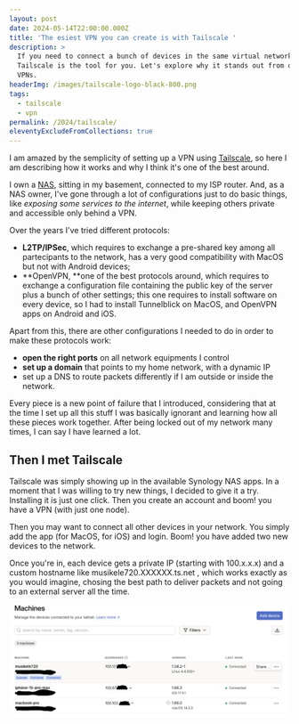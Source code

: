 ```yaml
---
layout: post
date: 2024-05-14T22:00:00.000Z
title: 'The esiest VPN you can create is with Tailscale '
description: >
  If you need to connect a bunch of devices in the same virtual network,
  Tailscale is the tool for you. Let's explore why it stands out from other
  VPNs.
headerImg: /images/tailscale-logo-black-800.png
tags:
  - tailscale
  - vpn
permalink: /2024/tailscale/
eleventyExcludeFromCollections: true
---
```


I am amazed by the semplicity of setting up a VPN using [Tailscale](https://tailscale.com/ "Tailscale"), so here I am describing how it works and why I think it's one of the best around.

I own a [NAS](https://michelenasti.com/2019/10/27/tips-tricks-from-my-linux-experience.html), sitting in my basement, connected to my ISP router. And, as a NAS owner, I've gone through a lot of configurations just to do basic things, like *exposing some services to the internet*, while keeping others private and accessible only behind a VPN. 

Over the years I've tried different protocols: 

* **L2TP/IPSec**, which requires to exchange a pre-shared key among all partecipants to the network, has a very good compatibility with MacOS but not with Android devices; 
* **OpenVPN, **one of the best protocols around, which requires to exchange a configuration file containing the public key of the server plus a bunch of other settings; this one requires to install software on every device, so I had to install Tunnelblick on MacOS, and OpenVPN apps on Android and iOS. 

Apart from this, there are other configurations I needed to do in order to make these protocols work: 

* **open the right ports** on all network equipments I control
* **set up a domain** that points to my home network, with a dynamic IP
* set up a DNS to route packets differently if I am outside or inside the network.

Every piece is a new point of failure that I introduced, considering that at the time I set up all this stuff I was basically ignorant and learning how all these pieces work together. After being locked out of my network many times, I can say I have learned a lot.

## Then I met Tailscale

Tailscale was simply showing up in the available Synology NAS apps. In a moment that I was willing to try new things, I decided to give it a try. Installing it is just one click. Then you create an account and boom! you have a VPN (with just one node). 

Then you may want to connect all other devices in your network. You simply add the app (for MacOS, for iOS) and login. Boom! you have added two new devices to the network. 

Once you're in, each device gets a private IP (starting with 100.x.x.x) and a custom hostname like musikele720.XXXXXX.ts.net , which works exactly as you would imagine, chosing the best path to deliver packets and not going to an external server all the time. 

![The administration panel of Tailscale](</images/Screenshot 2024-05-28 alle 09.01.37.png>)
